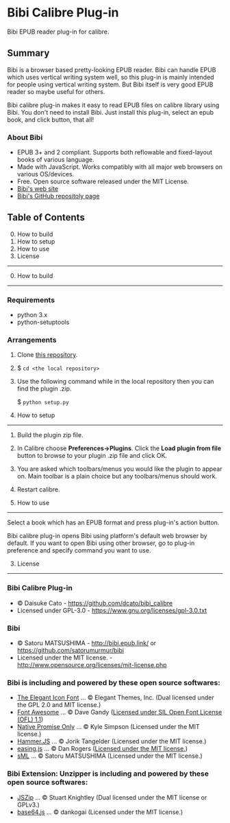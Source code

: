 Bibi Calibre Plug-in
================================================================================================================================

Bibi EPUB reader plug-in for calibre.


Summary
--------------------------------------------------------------------------------------------------------------------------------

Bibi is a browser based pretty-looking EPUB reader.
Bibi can handle EPUB which uses vertical writing system well, so this plug-in
is mainly intended for people using vertical writing system.
But Bibi itself is very good EPUB reader so maybe useful for others.

Bibi calibre plug-in makes it easy to read EPUB files on calibre library
using Bibi. You don't need to install Bibi. Just install this plug-in,
select an epub book, and click button, that all!


### About Bibi

* EPUB 3+ and 2 compliant. Supports both reflowable and fixed-layout books of various language.
* Made with JavaScript. Works compatibly with all major web browsers on various OS/devices.
* Free. Open source software released under the MIT License.
* [Bibi's web site](http://bibi.epub.link/)
* [Bibi's GitHub repositoly page](https://github.com/satorumurmur/bibi)



Table of Contents
--------------------------------------------------------------------------------------------------------------------------------

0. How to build
1. How to setup
2. How to use
3. License



--------------------------------------------------------------------------------------------------------------------------------



0. How to build
--------------------------------------------------------------------------------------------------------------------------------


### Requirements
* python 3.x
* python-setuptools

### Arrangements
1. Clone [this repository](https://github.com/KazuSoap/bibi_calibre).
2. $ `cd <the local repository>`
3. Use the following command while in the local repository then you can find the plugin .zip.

    $ `python setup.py`


1. How to setup
--------------------------------------------------------------------------------------------------------------------------------

1. Build the plugin zip file.
2. In Calibre choose **Preferences->Plugins**. Click the **Load plugin from file** button to browse to your plugin .zip file and click OK.
3. You are asked which toolbars/menus you would like the plugin to appear on.
Main toolbar is a plain choice but any toolbars/menus should work.
4. Restart calibre.


2. How to use
--------------------------------------------------------------------------------------------------------------------------------

Select a book which has an EPUB format and press plug-in's action button.

Bibi calibre plug-in opens Bibi using platform's default web browser by default.
If you want to open Bibi using other browser, go to plug-in preference and
specify command you want to use.



3. License
--------------------------------------------------------------------------------------------------------------------------------

### Bibi Calibre Plug-in

* &copy; Daisuke Cato - https://github.com/dcato/bibi_calibre
* Licensed under GPL-3.0 - https://www.gnu.org/licenses/gpl-3.0.txt


### Bibi

* &copy; Satoru MATSUSHIMA - http://bibi.epub.link/ or https://github.com/satorumurmur/bibi
* Licensed under the MIT license. - http://www.opensource.org/licenses/mit-license.php


### Bibi is including and powered by these open source softwares:

* [The Elegant Icon Font](http://www.elegantthemes.com/blog/resources/elegant-icon-font) ... &copy; Elegant Themes, Inc. (Dual licensed under the GPL 2.0 and MIT license.)
* [Font Awesome](http://fontawesome.io) ... &copy; Dave Gandy ([Licensed under SIL Open Font License (OFL) 1.1](http://scripts.sil.org/OFL))
* [Native Promise Only](https://github.com/getify/native-promise-only) ... &copy; Kyle Simpson (Licensed under the MIT license.)
* [Hammer.JS](http://hammerjs.github.io/) ... &copy; Jorik Tangelder (Licensed under the MIT license.)
* [easing.js](https://github.com/danro/easing-js) ... &copy; Dan Rogers ([Licensed under the MIT license.](http://danro.mit-license.org/))
* [sML](https://github.com/satorumurmur/sML) ... &copy; Satoru MATSUSHIMA (Licensed under the MIT license.)


### Bibi Extension: Unzipper is including and powered by these open source softwares:

* [JSZip](http://stuartk.com/jszip) ... &copy; Stuart Knightley (Dual licensed under the MIT license or GPLv3.)
* [base64.js](https://github.com/dankogai/js-base64) ... &copy; dankogai (Licensed under the MIT license.)
